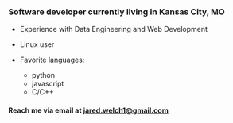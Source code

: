 ### Software developer currently living in Kansas City, MO
- Experience with Data Engineering and Web Development
- Linux user
- Favorite languages:

  - python
  - javascript
  - C/C++
  
#### Reach me via email at jared.welch1@gmail.com



<!--
**jaredwelch1/jaredwelch1** is a ✨ _special_ ✨ repository because its `README.md` (this file) appears on your GitHub profile.

Here are some ideas to get you started:

- 🔭 I’m currently working on ...
- 🌱 I’m currently learning ...
- 👯 I’m looking to collaborate on ...
- 🤔 I’m looking for help with ...
- 💬 Ask me about ...
- 📫 How to reach me: ...
- 😄 Pronouns: ...
- ⚡ Fun fact: ...
-->
